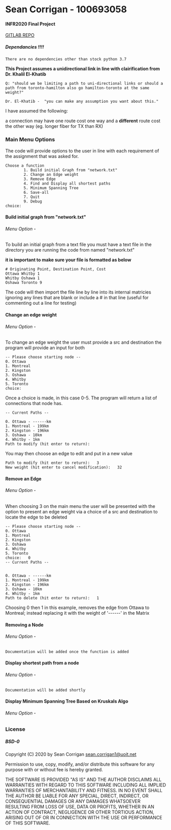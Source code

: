 # Sean Corrigan - 100693058 
#### INFR2020 Final Project

[GITLAB REPO](https://gitlab.platinumnetworks.ca/imp4ct/infr2820-final/)
##### Dependancies !!!!
    There are no dependencies other than stock python 3.7
         
**This Project assumes a unidirectional link in line with clairification from Dr. Khalil El-Khatib**
    
    Q: "should we be limiting a path to uni-directional links or should a path from toronto-hamilton also go hamilton-toronto at the same weight?"
    
    Dr. El-Khatib -  "you can make any assumption you want about this."

I have assumed the following:

a connection may have one route cost one way and a **different** route cost the other way (eg. longer fiber for TX than RX)


### Main Menu Options

The code will provide options to the user in line with each requirement of the assignment that was asked for.

    Choose a function
            1. Build initial Graph from "network.txt"
            2. Change an Edge weight
            3. Remove Edge
            4. Find and Display all shortest paths
            5. Minimum Spanning Tree
            6. Save-all
            7. Quit
            9. Debug
    choice:   

#### Build initial graph from "network.txt"
###### Menu Option - 

To build an initial graph from a text file you must have a text file in the directory you are running the code from named "network.txt"

**it is important to make sure your file is formatted as below**
    
    # Originating Point, Destination Point, Cost
    Ottawa Whitby 1
    Whitby Oshawa 1
    Oshawa Toronto 9

The code will then import the file line by line into its internal matricies ignoring any lines that are blank or include a # in that line (useful for commenting out a line for testing)

#### Change an edge weight 
###### Menu Option - 

To change an edge weight the user must provide a src and destination the program will provide an input for both

    -- Please choose starting node --
    0. Ottawa
    1. Montreal
    2. Kingston
    3. Oshawa
    4. Whitby
    5. Toronto
    choice:   

Once a choice is made, in this case 0-5. The program will return a list of connections that node has.

    -- Current Paths --
    
    0. Ottawa - ------km
    1. Montreal - 199km
    2. Kingston - 196km
    3. Oshawa - 10km
    4. Whitby - 1km
    Path to modify (hit enter to return):

You may then choose an edge to edit and put in a new value 

    Path to modify (hit enter to return):   3
    New weight (hit enter to cancel modification):   32

#### Remove an Edge
###### Menu Option -

When choosing 3 on the main menu the user will be presented with the option to present an edge weight via a choice of a src and destination to locate the edge to be deleted
    
    -- Please choose starting node --
    0. Ottawa
    1. Montreal
    2. Kingston
    3. Oshawa
    4. Whitby
    5. Toronto
    choice:   0
    -- Current Paths --
    
    
    0. Ottawa - ------km
    1. Montreal - 199km
    2. Kingston - 196km
    3. Oshawa - 10km
    4. Whitby - 1km
    Path to delete (hit enter to return):   1

Choosing 0 then 1 in this example, removes the edge from Ottawa to Montreal; instead replacing it with the weight of '------' in the Matrix

#### Removing a Node
###### Menu Option -

    Documentation will be added once the function is added
    
#### Display shortest path from a node
###### Menu Option -

    Documentation will be added shortly

#### Display Minimum Spanning Tree Based on Kruskals Algo
###### Menu Option -

### License
##### BSD-0 
Copyright (C) 2020 by Sean Corrigan sean.corrigan1@uoit.net

Permission to use, copy, modify, and/or distribute this software for any purpose with or without fee is hereby granted.

THE SOFTWARE IS PROVIDED "AS IS" AND THE AUTHOR DISCLAIMS ALL WARRANTIES WITH REGARD TO THIS SOFTWARE INCLUDING ALL IMPLIED WARRANTIES OF MERCHANTABILITY AND FITNESS. IN NO EVENT SHALL THE AUTHOR BE LIABLE FOR ANY SPECIAL, DIRECT, INDIRECT, OR CONSEQUENTIAL DAMAGES OR ANY DAMAGES WHATSOEVER RESULTING FROM LOSS OF USE, DATA OR PROFITS, WHETHER IN AN ACTION OF CONTRACT, NEGLIGENCE OR OTHER TORTIOUS ACTION, ARISING OUT OF OR IN CONNECTION WITH THE USE OR PERFORMANCE OF THIS SOFTWARE.